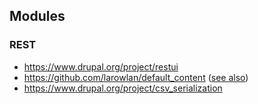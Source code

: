 ## Modules

### REST
* https://www.drupal.org/project/restui
* https://github.com/larowlan/default_content ([see also](https://twitter.com/larowlan/status/522837342977937409))
* https://www.drupal.org/project/csv_serialization
